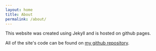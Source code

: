 ```yaml
---
layout: home
title: About
permalink: /about/
---
```


This website was created using Jekyll and is hosted on github pages. 

All of the site's code can be found on [my github repository](https://www.github.com/1999jasontang).
